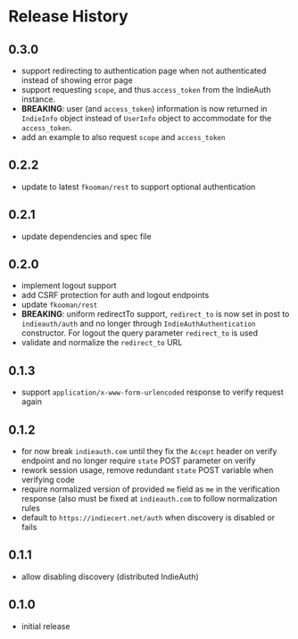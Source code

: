 # Release History

## 0.3.0
- support redirecting to authentication page when not authenticated instead 
  of showing error page
- support requesting `scope`, and thus `access_token` from the IndieAuth 
  instance.
- **BREAKING**: user (and `access_token`) information is now returned in 
  `IndieInfo` object instead of `UserInfo` object to accommodate for the 
  `access_token`.
- add an example to also request `scope` and `access_token`

## 0.2.2
- update to latest `fkooman/rest` to support optional authentication

## 0.2.1
- update dependencies and spec file

## 0.2.0
- implement logout support
- add CSRF protection for auth and logout endpoints
- update `fkooman/rest`
- **BREAKING**: uniform redirectTo support, `redirect_to` is now set in post to 
  `indieauth/auth` and no longer through `IndieAuthAuthentication` constructor. 
  For logout the query parameter `redirect_to` is used
- validate and normalize the `redirect_to` URL

## 0.1.3
- support `application/x-www-form-urlencoded` response to verify request again

## 0.1.2
- for now break `indieauth.com` until they fix the `Accept` header on verify 
  endpoint and no longer require `state` POST parameter on verify
- rework session usage, remove redundant `state` POST variable when verifying
  code
- require normalized version of provided `me` field as `me` in the verification
  response (also must be fixed at `indieauth.com` to follow normalization 
  rules
- default to `https://indiecert.net/auth` when discovery is disabled or 
  fails

## 0.1.1
- allow disabling discovery (distributed IndieAuth)

## 0.1.0 
- initial release
